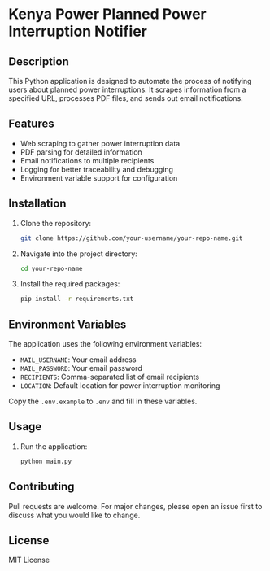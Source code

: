 # Kenya Power Planned Power Interruption Notifier

## Description

This Python application is designed to automate the process of notifying users about planned power interruptions. It scrapes information from a specified URL, processes PDF files, and sends out email notifications.

## Features

- Web scraping to gather power interruption data
- PDF parsing for detailed information
- Email notifications to multiple recipients
- Logging for better traceability and debugging
- Environment variable support for configuration

## Installation

1. Clone the repository:

    ```bash
    git clone https://github.com/your-username/your-repo-name.git
    ```

2. Navigate into the project directory:

    ```bash
    cd your-repo-name
    ```

3. Install the required packages:

    ```bash
    pip install -r requirements.txt
    ```

## Environment Variables

The application uses the following environment variables:

- `MAIL_USERNAME`: Your email address
- `MAIL_PASSWORD`: Your email password
- `RECIPIENTS`: Comma-separated list of email recipients
- `LOCATION`: Default location for power interruption monitoring

Copy the `.env.example` to `.env` and fill in these variables.

## Usage

1. Run the application:

    ```bash
    python main.py
    ```

## Contributing

Pull requests are welcome. For major changes, please open an issue first to discuss what you would like to change.

## License

MIT License
